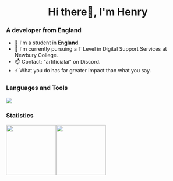 <h1 align="center">Hi there👋, I'm Henry</h1>

### A developer from England 
- 🔭 I'm a student in **England**.
- 🌱 I'm currently pursuing a T Level in Digital Support Services at Newbury College.
- 📫 Contact: "artificialai" on Discord.
- ⚡ What you do has far greater impact than what you say.

### Languages and Tools

![](https://skillicons.dev/icons?i=js,cs,c,discord,electron,express,figma,arduino,linux,lua,mysql,nginx,nodejs,vscode,visualstudio,sentry,css,html,docker,unreal,mongodb,cloudflare,postman,linux,bash,unity&theme=light&perline=6)

### Statistics

<img align="" height="137px" src="https://github-readme-stats-pied-ten-17.vercel.app/api?username=artificialai223&hide_title=true&hide_border=true&show_icons=true&count_private=true&line_height=21&theme=dracula" /><img align="" height="137px" src="https://github-readme-stats-pied-ten-17.vercel.app/api/top-langs/?username=artificialai223&hide_title=true&hide_border=true&layout=compact&hide=html&theme=dracula" />

